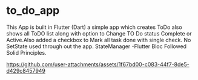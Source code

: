 # to_do_app

This App is built in Flutter (Dart) a simple app which creates ToDo also shows all ToDO list along with 
option to Change TO Do status Complete or Active.Also added a checkbox to Mark all task done with single check.
No SetState used through out the app.
StateManager -Flutter Bloc
Followed Solid Principles.





https://github.com/user-attachments/assets/1f67bd00-c083-44f7-8de5-d429c8457949

